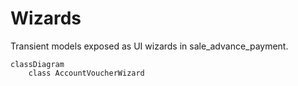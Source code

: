 # Wizards

Transient models exposed as UI wizards in sale_advance_payment.

```mermaid
classDiagram
    class AccountVoucherWizard
```
